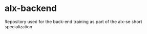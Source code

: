 # alx-backend
Repository used for the back-end training as part of the alx-se short specialization 
